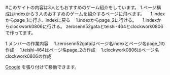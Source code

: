 #このサイトの内容は3人ともおすすめのゲーム紹介をしています。
1.ページ構成はindexから３人のおすすめのゲームを紹介するページに飛べます。
　1.indexからpage_1に行き、indexに戻る
　1.indexからpage_2に行ける。
　1.indexからclockwork0806に行ける。
zerosenn52gataとteishi-464とclockwork0806で作ってます。

1.メンバーの作業内容
　1.zerosenn52gataはページ名indexとページ名page_1の作成
　1.teishi-464はページ名page_2の作成
　1.clockwork0806はページ名clockwork0806の作成
 
[Google](https://teishi-464.github.io/web_create/index.html)
を張り付けて移動できます。
